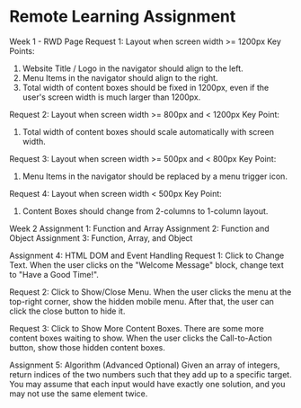 # Remote Learning Assignment

Week 1 - RWD Page
Request 1: Layout when screen width >= 1200px
Key Points:
  1. Website Title / Logo in the navigator should align to the left.
  2. Menu Items in the navigator should align to the right.
  3. Total width of content boxes should be fixed in 1200px, even if the user's screen
     width is much larger than 1200px.
   
Request 2: Layout when screen width >= 800px and < 1200px
Key Point:
  1. Total width of content boxes should scale automatically with screen width.

Request 3: Layout when screen width >= 500px and < 800px
Key Point:
  1. Menu Items in the navigator should be replaced by a menu trigger icon.

Request 4: Layout when screen width < 500px
Key Point:
  1. Content Boxes should change from 2-columns to 1-column layout.

Week 2 
Assignment 1: Function and Array
Assignment 2: Function and Object
Assignment 3: Function, Array, and Object

Assignment 4: HTML DOM and Event Handling
Request 1: Click to Change Text.
When the user clicks on the "Welcome Message" block, change text to "Have a Good Time!".

Request 2: Click to Show/Close Menu.
When the user clicks the menu at the top-right corner, show the hidden mobile menu. After that, the user can click the close button to hide it.

Request 3: Click to Show More Content Boxes.
There are some more content boxes waiting to show. When the user clicks the Call-to-Action button, show those hidden content boxes.

Assignment 5: Algorithm (Advanced Optional)
Given an array of integers, return indices of the two numbers such that they add up to a specific target. You may assume that each input would have exactly one solution, and you may not use the same element twice.
